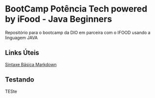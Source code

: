 # BootCamp Potência Tech powered by iFood - Java Beginners 

Repositório para o bootcamp da DIO em parceira com o IFOOD usando a linguagem JAVA


## Links Úteis
[Sintaxe Básica Markdown](https://www.markdownguide.org/basic-syntax/)

## Testando
TESte